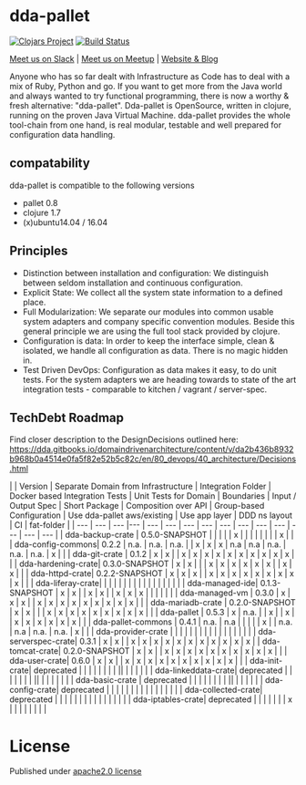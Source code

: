 # dda-pallet
[![Clojars Project](https://img.shields.io/clojars/v/dda/dda-pallet.svg)](https://clojars.org/dda/dda-pallet)
[![Build Status](https://travis-ci.org/DomainDrivenArchitecture/dda-pallet.svg?branch=master)](https://travis-ci.org/DomainDrivenArchitecture/dda-pallet)

[Meet us on Slack](http://clojurians.herokuapp.com/) | [Meet us on Meetup](https://www.meetup.com/de-DE/preview/dda-pallet-DevOps-Hacking-with-Clojure) | [Website & Blog](https://domaindrivenarchitecture.org)

Anyone who has so far dealt with Infrastructure as Code has to deal with a mix of Ruby, Python and go. If you want to get more from the Java world and always wanted to try functional programming, there is now a worthy & fresh alternative: "dda-pallet". Dda-pallet is OpenSource, written in clojure, running on the proven Java Virtual Machine.
dda-pallet provides the whole tool-chain from one hand, is real modular, testable and well prepared for configuration data handling.

## compatability
dda-pallet is compatible to the following versions
 * pallet 0.8
 * clojure 1.7
 * (x)ubuntu14.04 / 16.04

## Principles
 * Distinction between installation and configuration: We distinguish between seldom installation and continuous configuration.
 * Explicit State: We collect all the system state information to a defined place.
 * Full Modularization: We separate our modules into common usable system adapters and company specific convention modules. Beside this general principle we are using the full tool stack provided by clojure.
 * Configuration is data: In order to keep the interface simple, clean & isolated, we handle all configuration as data. There is no magic hidden in.
 * Test Driven DevOps: Configuration as data makes it easy, to do unit tests. For the system adapters we are heading towards to state of the art integration tests - comparable to kitchen / vagrant / server-spec.

## TechDebt Roadmap

Find closer description to the DesignDecisions outlined here: https://dda.gitbooks.io/domaindrivenarchitecture/content/v/da2b436b8932b968b0a4514e0fa5f82e52b5c82c/en/80_devops/40_architecture/Decisions.html

| | Version | Separate Domain from Infrastructure | Integration Folder | Docker based Integration Tests | Unit Tests for Domain | Boundaries | Input / Output Spec | Short Package | Composition over API | Group-based Configuration | Use dda-pallet aws/existing | Use app layer | DDD ns layout | CI | fat-folder |
| --- | --- |  --- |--- | --- | --- | --- | --- | --- | --- | --- | --- | --- | --- | --- |
| dda-backup-crate | 0.5.0-SNAPSHOT |  |  |  | | x |  |  | |  |  |  |  | x |  |
| dda-config-commons| 0.2.2 | n.a. | n.a. | n.a. |  | x | x | x | n.a | n.a | n.a. | n.a. | n.a. | x |  |
| dda-git-crate   | 0.1.2 | x | x |  | x | x | x | x | x | x | x | x | x | x |  |
| dda-hardening-crate| 0.3.0-SNAPSHOT | x | x |  |  | x | x | x | x | x | x |  | x | x |  |
| dda-httpd-crate| 0.2.2-SNAPSHOT | x | x | x |  | x | x | x | x | x | x | x | x | x |  |
| dda-liferay-crate|  |  |  |  |  |  |  |  |  |  |  |  |  |  |  |  |
| dda-managed-ide| 0.1.3-SNAPSHOT | x | x |  | x | x |  | x | x | x |  |  |  |  |  |
| dda-managed-vm      | 0.3.0 | x | x | x |  | x | x | x | x | x | x | x | x | x |  |
| dda-mariadb-crate   | 0.2.0-SNAPSHOT | x | x |  |  | x | x | x | x | x | x | x | x | x |  |
| dda-pallet          | 0.5.3 | x | n.a. |  | x |  | x |  | x | x | x | x | x | x |  |
| dda-pallet-commons  | 0.4.1 | n.a. | n.a |  |  |  |  | x |  | n.a. | n.a | n.a. | n.a. | x |  |
| dda-provider-crate  |  |  |  |  |  |  |  |  |  |  |  |  |  |  |  |  |
| dda-serverspec-crate| 0.3.1 | x | x |   | x | x | x | x | x | x | x | x | x | x | x |
| dda-tomcat-crate| 0.2.0-SNAPSHOT | x | x |  | x  | x | x | x | x | x | x | x | x | x |  |
| dda-user-crate| 0.6.0 | x | x |  | x | x | x | x | x | x | x | x | x | x |  |
| dda-init-crate| deprecated |  |  |  | |  |  |  | ||  |  |  |  |  |
| dda-linkeddata-crate| deprecated |  |  |  | |  |  |  || |  |  |  |  |  |
| dda-basic-crate | deprecated |  |  |  | |  |  |  | ||  |  |  |  |  |
| dda-config-crate| deprecated |  |  |  |  |  |  |  |  |  |  |  |  |  |  |
| dda-collected-crate| deprecated |  |  |  | |  |  |  |  |  |  |  |  |  |  |
| dda-iptables-crate| deprecated |  |  |  |  |  |  | x |  |  |  |  |  |  |  |

# License
Published under [apache2.0 license](LICENSE.md)
